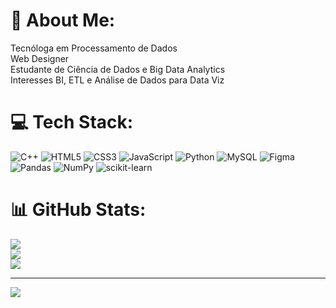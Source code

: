 # 💫 About Me:
Tecnóloga em Processamento de Dados<br>Web Designer<br>Estudante de Ciência de Dados e Big Data Analytics<br>Interesses BI, ETL e Análise de Dados para Data Viz


# 💻 Tech Stack:
![C++](https://img.shields.io/badge/c++-%2300599C.svg?style=for-the-badge&logo=c%2B%2B&logoColor=white) ![HTML5](https://img.shields.io/badge/html5-%23E34F26.svg?style=for-the-badge&logo=html5&logoColor=white) ![CSS3](https://img.shields.io/badge/css3-%231572B6.svg?style=for-the-badge&logo=css3&logoColor=white) ![JavaScript](https://img.shields.io/badge/javascript-%23323330.svg?style=for-the-badge&logo=javascript&logoColor=%23F7DF1E) ![Python](https://img.shields.io/badge/python-3670A0?style=for-the-badge&logo=python&logoColor=ffdd54) ![MySQL](https://img.shields.io/badge/mysql-%2300f.svg?style=for-the-badge&logo=mysql&logoColor=white) 	![Figma](https://img.shields.io/badge/figma-%23F24E1E.svg?style=for-the-badge&logo=figma&logoColor=white) ![Pandas](https://img.shields.io/badge/pandas-%23150458.svg?style=for-the-badge&logo=pandas&logoColor=white) ![NumPy](https://img.shields.io/badge/numpy-%23013243.svg?style=for-the-badge&logo=numpy&logoColor=white) ![scikit-learn](https://img.shields.io/badge/scikit--learn-%23F7931E.svg?style=for-the-badge&logo=scikit-learn&logoColor=white)
# 📊 GitHub Stats:
![](https://github-readme-stats.vercel.app/api?username=LuRocha7&theme=calm&hide_border=false&include_all_commits=true&count_private=true)<br/>
![](https://github-readme-streak-stats.herokuapp.com/?user=LuRocha7&theme=calm&hide_border=false)<br/>
![](https://github-readme-stats.vercel.app/api/top-langs/?username=LuRocha7&theme=calm&hide_border=false&include_all_commits=true&count_private=true&layout=compact)

---
[![](https://visitcount.itsvg.in/api?id=LuRocha7&icon=5&color=5)](https://visitcount.itsvg.in)

<!-- Proudly created with GPRM ( https://gprm.itsvg.in ) -->
